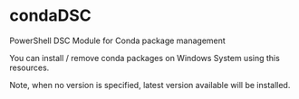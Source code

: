 # condaDSC
PowerShell DSC Module for Conda package management

You can install / remove conda packages on Windows System using this resources. 

Note, when no version is specified, latest version available will be installed.
